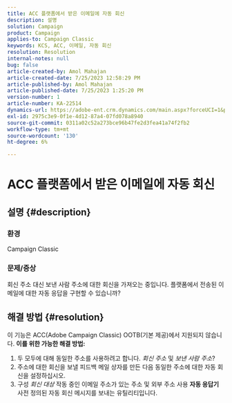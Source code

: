 ```yaml
---
title: ACC 플랫폼에서 받은 이메일에 자동 회신
description: 설명
solution: Campaign
product: Campaign
applies-to: Campaign Classic
keywords: KCS, ACC, 이메일, 자동 회신
resolution: Resolution
internal-notes: null
bug: false
article-created-by: Amol Mahajan
article-created-date: 7/25/2023 12:58:29 PM
article-published-by: Amol Mahajan
article-published-date: 7/25/2023 1:25:20 PM
version-number: 1
article-number: KA-22514
dynamics-url: https://adobe-ent.crm.dynamics.com/main.aspx?forceUCI=1&pagetype=entityrecord&etn=knowledgearticle&id=a9dc35ee-ea2a-ee11-bdf4-6045bd006c82
exl-id: 2975c3e9-0f1e-4d12-87a4-07fd078a8940
source-git-commit: 0311a02c52a273bce96b47fe2d3fea41a74f2fb2
workflow-type: tm+mt
source-wordcount: '130'
ht-degree: 6%

---
```


# ACC 플랫폼에서 받은 이메일에 자동 회신

## 설명 {#description}


### <b>환경</b>

Campaign Classic



### <b>문제/증상</b>

회신 주소 대신 보낸 사람 주소에 대한 회신을 가져오는 중입니다. 플랫폼에서 전송된 이메일에 대한 자동 응답을 구현할 수 있습니까?


## 해결 방법 {#resolution}


이 기능은 ACC(Adobe Campaign Classic) OOTB(기본 제공)에서 지원되지 않습니다.
<b>이를 위한 가능한 해결 방법:</b>
1. 두 모두에 대해 동일한 주소를 사용하려고 합니다. *회신 주소* 및 *보낸 사람 주소*?
2. 주소에 대한 회신을 보낼 피드백 메일 상자를 만든 다음 동일한 주소에 대한 자동 회신을 설정하십시오.
3. 구성 *회신 대상* 작동 중인 이메일 주소가 있는 주소 및 외부 주소 사용 <b>자동 응답기</b> 사전 정의된 자동 회신 메시지를 보내는 유틸리티입니다.
